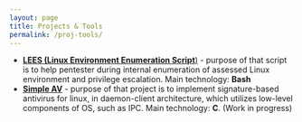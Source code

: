 ```yaml
---
layout: page
title: Projects & Tools
permalink: /proj-tools/
---
```



* [**LEES (Linux Environment Enumeration Script**)](https://github.com/adi7312/LEES) - purpose of that script is to help pentester during internal enumeration of assessed Linux environment and privilege escalation. Main technology: **Bash**
* [**Simple AV**](https://github.com/adi7312/antivirus) - purpose of that project is to implement signature-based antivirus for linux, in daemon-client architecture, which utilizes low-level components of OS, such as IPC. Main technology: **C**. (Work in progress)

